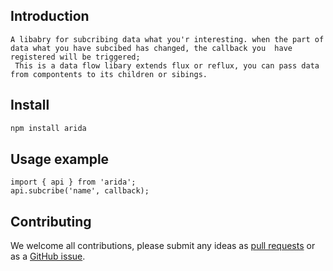 ## Introduction
 ```
 A libabry for subcribing data what you'r interesting. when the part of data what you have subcibed has changed, the callback you  have registered will be triggered;
  This is a data flow libary extends flux or reflux, you can pass data from compontents to its children or sibings. 
```
## Install

```bash
npm install arida
```

## Usage example

``` api
import { api } from 'arida';
api.subcribe('name', callback);
```


## Contributing

We welcome all contributions, please submit any ideas as [pull requests](https://github.com/azl397985856/arida/pulls) or as a [GitHub issue](https://github.com/azl397985856/arida/issues).
